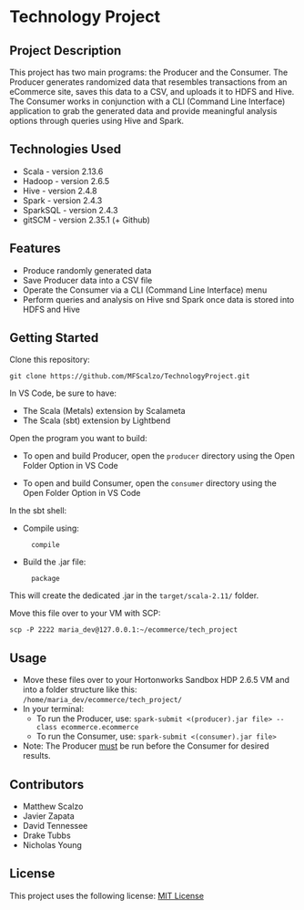 # Technology Project

## Project Description
This project has two main programs: the Producer and the Consumer. The Producer generates randomized data that resembles transactions from an eCommerce site, saves this data to a CSV, and uploads it to HDFS and Hive. The Consumer works in conjunction with a CLI (Command Line Interface) application to grab the generated data and provide meaningful analysis options through queries using Hive and Spark.

## Technologies Used
- Scala - version 2.13.6
- Hadoop - version 2.6.5
- Hive - version 2.4.8
- Spark - version 2.4.3
- SparkSQL - version 2.4.3
- gitSCM - version 2.35.1 (+ Github)

## Features
- Produce randomly generated data
- Save Producer data into a CSV file
- Operate the Consumer via a CLI (Command Line Interface) menu 
- Perform queries and analysis on Hive snd Spark once data is stored into HDFS and Hive

## Getting Started
Clone this repository:

    git clone https://github.com/MFScalzo/TechnologyProject.git
    
In VS Code, be sure to have:
- The Scala (Metals) extension by Scalameta
- The Scala (sbt) extension by Lightbend 

Open the program you want to build:

- To open and build Producer, open the `producer` directory using the Open Folder Option in VS Code

- To open and build Consumer, open the `consumer` directory using the Open Folder Option in VS Code

In the sbt shell:

- Compile using:

        compile

- Build the .jar file:

        package
    
This will create the dedicated .jar in the `target/scala-2.11/` folder.

Move this file over to your VM with SCP:

    scp -P 2222 maria_dev@127.0.0.1:~/ecommerce/tech_project

## Usage
- Move these files over to your Hortonworks Sandbox HDP 2.6.5 VM and into a folder structure like this: `/home/maria_dev/ecommerce/tech_project/` 
- In your terminal:
    - To run the Producer, use: `spark-submit <(producer).jar file> --class ecommerce.ecommerce`
    - To run the Consumer,  use: `spark-submit <(consumer).jar file>`
- Note: The Producer <ins>must</ins> be run before the Consumer for desired results.

## Contributors
 - Matthew Scalzo
 - Javier Zapata
 - David Tennessee
 - Drake Tubbs
 - Nicholas Young


## License
This project uses the following license: [MIT License](https://github.com/MFScalzo/TechnologyProject/blob/main/LICENSE.txt)
